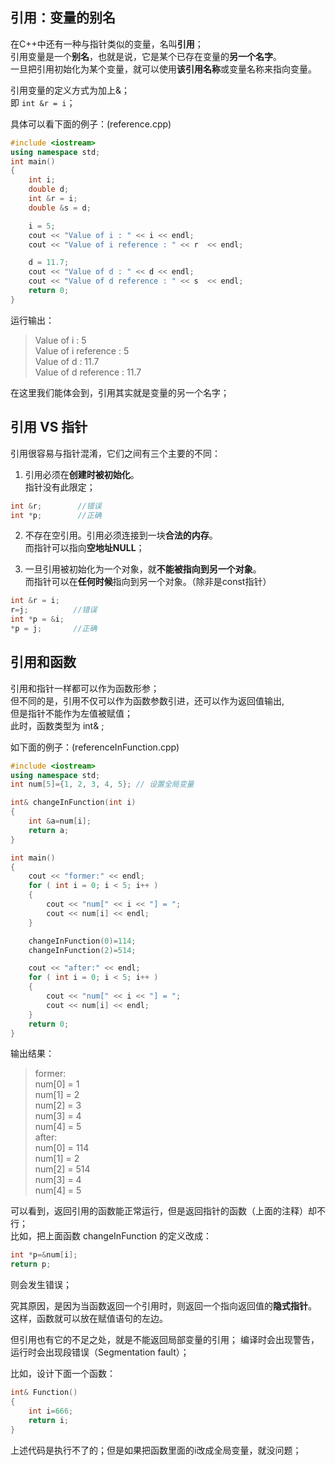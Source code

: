 ## 引用：变量的别名
在C++中还有一种与指针类似的变量，名叫**引用**；  
引用变量是一个**别名**，也就是说，它是某个已存在变量的**另一个名字**。  
一旦把引用初始化为某个变量，就可以使用**该引用名称**或变量名称来指向变量。

引用变量的定义方式为加上&；  
即 `int &r = i`；

具体可以看下面的例子：(reference.cpp) 
```c++
#include <iostream>
using namespace std;
int main()
{
    int i;
    double d;
    int &r = i;
    double &s = d;

    i = 5;
    cout << "Value of i : " << i << endl;
    cout << "Value of i reference : " << r  << endl; 

    d = 11.7;
    cout << "Value of d : " << d << endl;
    cout << "Value of d reference : " << s  << endl;   
    return 0;
}
```

运行输出：  
>Value of i : 5  
Value of i reference : 5  
Value of d : 11.7  
Value of d reference : 11.7 

在这里我们能体会到，引用其实就是变量的另一个名字；

## 引用 VS 指针
引用很容易与指针混淆，它们之间有三个主要的不同：

1. 引用必须在**创建时被初始化**。  
指针没有此限定；
```c++
int &r;        //错误
int *p;        //正确
```

2. 不存在空引用。引用必须连接到一块**合法的内存**。  
而指针可以指向**空地址NULL**；  

3. 一旦引用被初始化为一个对象，就**不能被指向到另一个对象**。  
而指针可以在**任何时候**指向到另一个对象。（除非是const指针）  
```c++
int &r = i;
r=j;          //错误
int *p = &i;
*p = j;       //正确
```          
    
## 引用和函数

引用和指针一样都可以作为函数形参；  
但不同的是，引用不仅可以作为函数参数引进，还可以作为返回值输出,  
但是指针不能作为左值被赋值；    
此时，函数类型为 int& ;  

如下面的例子：(referenceInFunction.cpp)

```c++
#include <iostream>
using namespace std;
int num[5]={1, 2, 3, 4, 5}; // 设置全局变量

int& changeInFunction(int i)
{
    int &a=num[i];
    return a;
}

int main()
{
    cout << "former:" << endl;
    for ( int i = 0; i < 5; i++ )
    {
        cout << "num[" << i << "] = ";
        cout << num[i] << endl;
    }

    changeInFunction(0)=114;
    changeInFunction(2)=514;

    cout << "after:" << endl;
    for ( int i = 0; i < 5; i++ )
    {
        cout << "num[" << i << "] = ";
        cout << num[i] << endl;
    }
    return 0;
}
```
输出结果：
>former:  
num[0] = 1  
num[1] = 2  
num[2] = 3  
num[3] = 4  
num[4] = 5  
after:  
num[0] = 114  
num[1] = 2  
num[2] = 514  
num[3] = 4  
num[4] = 5  

可以看到，返回引用的函数能正常运行，但是返回指针的函数（上面的注释）却不行；  
比如，把上面函数 changeInFunction 的定义改成：
```c++
int *p=&num[i];
return p;
```
则会发生错误；

究其原因，是因为当函数返回一个引用时，则返回一个指向返回值的**隐式指针**。  
这样，函数就可以放在赋值语句的左边。  

但引用也有它的不足之处，就是不能返回局部变量的引用；
编译时会出现警告，运行时会出现段错误（Segmentation fault）；

比如，设计下面一个函数：
```c++
int& Function()
{
    int i=666;
    return i;
}
```

上述代码是执行不了的；但是如果把函数里面的i改成全局变量，就没问题；
